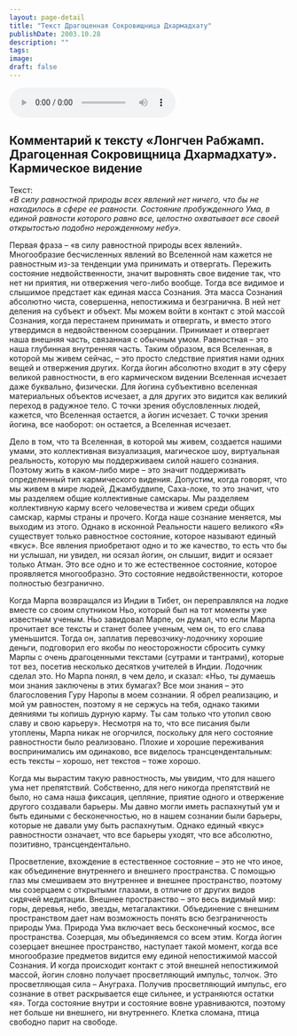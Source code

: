 ```yaml
---
layout: page-detail
title: "Текст Драгоценная Сокровищница Дхармадхату"
publishDate: 2003.10.28
description: ""
tags:
image:
draft: false
---
```


<audio title="2003.10.28 - Текст Драгоценная Сокровищница Дхармадхату.mp3" src="/upload/iblock/4d7/4d7807ab1b9e8c33d5c049311ebe8d0b.mp3" controls=""></audio>

## **Комментарий к тексту «Лонгчен Рабжамп. Драгоценная Сокровищница Дхармадхату».** **Кармическое видение** 
 Текст:   
_«В силу равностной природы всех явлений нет ничего, что бы не находилось в сфере ее равности. Состояние пробужденного Ума, в единой равности которого равно все, целостно охватывает все своей открытостью подобно нерожденному небу»._   
  
 Первая фраза – «в силу равностной природы всех явлений». Многообразие бесчисленных явлений во Вселенной нам кажется не равностным из-за тенденции ума принимать и отвергать. Пережить состояние недвойственности, значит выровнять свое видение так, что нет ни приятия, ни отвержения чего-либо вообще. Тогда все видимое и слышимое предстает как единая масса Сознания. Эта масса Сознания абсолютно чиста, совершенна, непостижима и безгранична. В ней нет деления на субъект и объект. Мы можем войти в контакт с этой массой Сознания, когда перестанем принимать и отвергать, и вместо этого утвердимся в недвойственном созерцании. Принимает и отвергает наша внешняя часть, связанная с обычным умом. Равностная – это наша глубинная внутренняя часть. Таким образом, вся Вселенная, в которой мы живем сейчас, – это просто следствие приятия нами одних вещей и отвержения других. Когда йогин абсолютно входит в эту сферу великой равностности, в его кармическом видении Вселенная исчезает даже буквально, физически. Для йогина субъективно вселенная материальных объектов исчезает, а для других это видится как великий переход в радужное тело. С точки зрения обусловленных людей, кажется, что Вселенная остается, а йогин исчезает. С точки зрения йогина, все наоборот: он остается, а Вселенная исчезает.   

 Дело в том, что та Вселенная, в которой мы живем, создается нашими умами, это коллективная визуализация, магическое шоу, виртуальная реальность, которую мы поддерживаем силой нашего сознания. Поэтому жить в каком-либо мире – это значит поддерживать определенный тип кармического видения. Допустим, когда говорят, что мы живем в мире людей, Джамбудвипе, Саха-локе, то это значит, что мы разделяем общие коллективные самскары. Мы разделяем коллективную карму всего человечества и живем среди общих самскар, кармы страны и прочего. Когда наше сознание меняется, мы выходим из этого. Однако в исконной Реальности нашего великого «Я» существует только равностное состояние, которое называют единый «вкус». Все явления приобретают одно и то же качество, то есть что бы ни услышал, ни увидел, ни осязал йогин, он слышит, видит и осязает только Атман. Это все одно и то же естественное состояние, которое проявляется многообразно. Это состояние недвойственности, которое полностью безгранично.   
  
 Когда Марпа возвращался из Индии в Тибет, он переправлялся на лодке вместе со своим спутником Ньо, который был на тот моменты уже известным ученым. Ньо завидовал Марпе, он думал, что если Марпа прочитает все тексты и станет более ученым, чем он, то его слава уменьшится. Тогда он, заплатив перевозчику-лодочнику хорошие деньги, подговорил его якобы по неосторожности сбросить сумку Марпы с очень драгоценными текстами (сутрами и тантрами), которые тот вез, посетив несколько десятков учителей в Индии. Лодочник сделал это. Но Марпа понял, в чем дело, и сказал: «Ньо, ты думаешь мои знания заключены в этих бумагах? Все мои знания – это благословения Гуру Наропы в моем сознании. Я обрел реализацию, и мой ум равностен, поэтому я не сержусь на тебя, однако такими деяниями ты копишь дурную карму. Ты сам только что утопил свою славу и свою карьеру». Несмотря на то, что все писания были утоплены, Марпа никак не огорчился, поскольку для него состояние равностности было реализовано. Плохие и хорошие переживания воспринимались им одинаково, все виделось трансцендентальным: есть тексты – хорошо, нет текстов – тоже хорошо.   
  
 Когда мы вырастим такую равностность, мы увидим, что для нашего ума нет препятствий. Собственно, для него никогда препятствий не было, но сама наша фиксация, цепляние, приятие одного и отвержение другого создавали барьеры. Мы давно могли иметь распахнутый ум и быть едиными с бесконечностью, но в нашем сознании были барьеры, которые не давали уму быть распахнутым. Однако единый «вкус» равностности означает, что все барьеры уходят, что все абсолютно, позитивно, трансцендентально.   
  
 Просветление, вхождение в естественное состояние – это не что иное, как объединение внутреннего и внешнего пространства. С помощью глаз мы смешиваем это внутреннее и внешнее пространство, поэтому мы созерцаем с открытыми глазами, в отличие от других видов сидячей медитации. Внешнее пространство – это весь видимый мир: горы, деревья, небо, звезды, метагалактики. Объединение с внешним пространством дает нам возможность понять всю безграничность природы Ума. Природа Ума включает весь бесконечный космос, все пространства. Созерцая, мы объединяемся со всем этим. Когда йогин созерцает внешнее пространство, наступает такой момент, когда все многообразие предметов видится ему единой непостижимой массой Сознания. И когда происходит контакт с этой внешней непостижимой массой, йогин словно получает просветляющий импульс, толчок. Это просветляющая сила – Ануграха. Получив просветляющий импульс, его сознание в ответ раскрывается еще сильнее, и устраняются остатки «я». Тогда состояние внутри и состояние вовне уравниваются, поэтому нет больше ни внешнего, ни внутреннего. Клетка сломана, птица свободно парит на свободе.   
  
  

